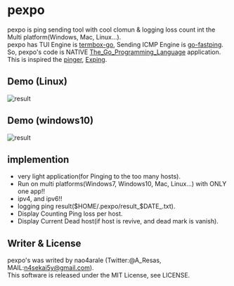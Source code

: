 # pexpo
pexpo is ping sending tool with cool clomun & logging loss count int the Multi platform(Windows, Mac, Linux...).  
pexpo has TUI Engine is [termbox-go](https://github.com/nsf/termbox-go), Sending ICMP Engine is [go-fastping](https://github.com/tatsushid/go-fastping).  
So, pexpo's code is NATIVE [The_Go_Programming_Language](http://golang.org) application.  
This is inspired the [pinger](https://github.com/hirose31/pinger), [Exping](http://www.woodybells.com/exping.html).
  
## Demo (Linux)
![result](https://github.com/nao4arale/pexpo/blob/master/pexpo_linux.gif)

## Demo (windows10)
![result](https://github.com/nao4arale/pexpo/blob/master/pexpo_windows.gif)

## implemention
- very light application(for Pinging to the too many hosts).
- Run on multi platforms(Windows7, Windows10, Mac, Linux...) with ONLY one app!!
- ipv4, and ipv6!!
- logging ping result($HOME/.pexpo/result_$DATE_.txt).
- Display Counting Ping loss per host.
- Display Current Dead host(if host is revive, and dead mark is vanish).

## Writer & License
pexpo's was writed by nao4arale (Twitter:@A_Resas, MAIL:n4sekai5y@gmail.com).  
This software is released under the MIT License, see LICENSE.
